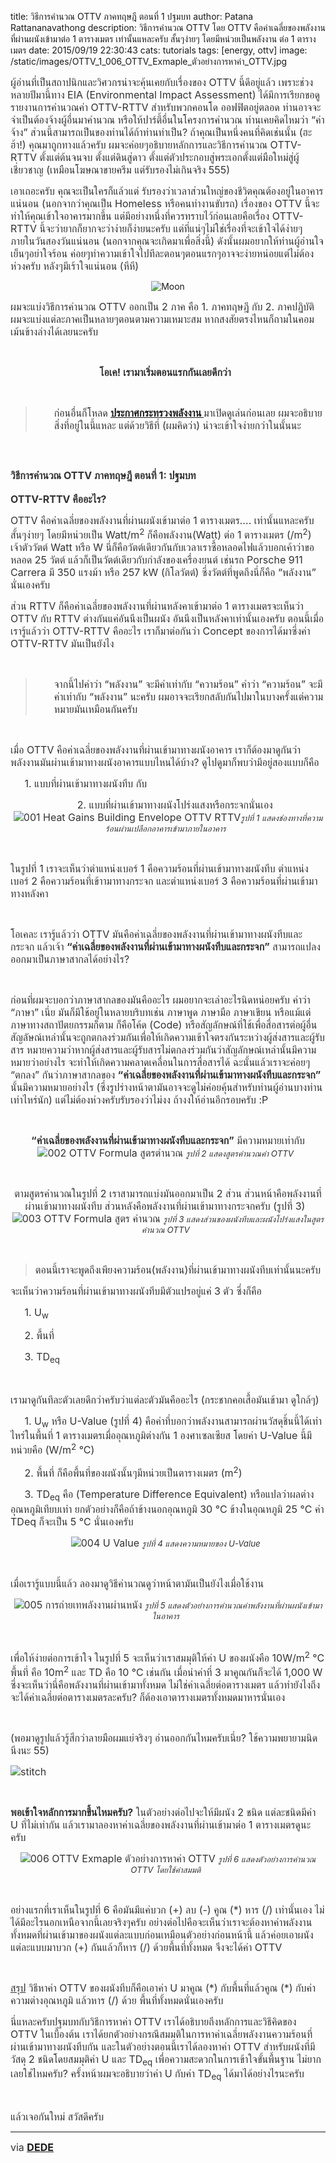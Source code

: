 title: วิธีการคำนวณ OTTV ภาคทฤษฎี ตอนที่ 1 ปฐมบท
author: Patana Rattananavathong
description: วิธีการคำนวณ OTTV โดย OTTV คือค่าเฉลี่ยของพลังงานที่ผ่านผนังเข้ามาต่อ 1 ตารางเมตร เท่านั้นแหละครับ สั้นๆง่ายๆ โดยมีหน่วยเป็นพลังงาน ต่อ 1 ตารางเมตร
date: 2015/09/19 22:30:43
cats: tutorials
tags: [energy, ottv]
image: /static/images/OTTV_1_006_OTTV_Exmaple_ตัวอย่างการหาค่า_OTTV.jpg

<p><span style="color: #333333; font-size: 12pt;">ผู้อ่านที่เป็นสถาปนิกและวิศวกรน่าจะคุ้นเคยกับเรื่องของ OTTV นี้ดีอยู่แล้ว เพราะช่วงหลายปีมานี้ทาง EIA (Environmental Impact Assessment) ได้มีการเรียกขอดูรายงานการคำนวณค่า OTTV-RTTV สำหรับพวกคอนโด ออฟฟิตอยู่ตลอด ท่านอาจจะจำเป็นต้องจ้างผู้อื่นมาคำนวณ หรือให้ปาร์ตี้อื่นในโครงการคำนวณ ท่านเคยคิดไหมว่า “ค่าจ้าง” ส่วนนี้สามารถเป็นของท่านได้ถ้าท่านทำเป็น? ถ้าคุณเป็นหนึ่งคนที่คิดเช่นนั้น (ฮะฮ้า!) คุณมาถูกทางแล้วครับ ผมจะค่อยๆอธิบายหลักการและวิธีการคำนวณ OTTV-RTTV ตั้งแต่ต้นจนจบ ตั้งแต่ดินสู่ดาว ตั้งแต่ตัวประกอบสู่พระเอกตั้งแต่มือใหม่สู่ผู้เชี่ยวชาญ (เหมือนโฆษณาขายครีม แต่รับรองไม่เกินจริง 555)</span></p>

<p><span style="color: #333333; font-size: 12pt;"><!--more--> เอาเถอะครับ คุณจะเป็นใครก็แล้วแต่ รับรองว่าเวลาส่วนใหญ่ของชีวิตคุณต้องอยู่ในอาคารแน่นอน (นอกจากว่าคุณเป็น Homeless หรือคนทำงานขับรถ) เรื่องของ OTTV นี้จะทำให้คุณเข้าใจอาคารมากขึ้น แต่มีอย่างหนึ่งที่ควรทราบไว้ก่อนเลยคือเรื่อง OTTV-RTTV นี้จะว่ายากก็ยากจะว่าง่ายก็ง่ายนะครับ แต่ที่แน่ๆไม่ใช่เรื่องที่จะเข้าใจได้ง่ายๆภายในวันสองวันแน่นอน (นอกจากคุณจะเกิดมาเพื่อสิ่งนี้) ดังนั้นผมอยากให้ท่านผู้อ่านใจเย็นๆอย่าใจร้อน ค่อยๆทำความเข้าใจไปทีละตอนๆตอนแรกๆอาจจะง่ายหน่อยแต่ไม่ต้องห่วงครับ หลังๆมีเร้าใจแน่นอน (หึหึ)</span></p>

<p><span style="color: #333333; font-size: 12pt;"><center><img src="{{ url_for('static', filename = 'images/Moon.jpg') }}" alt="Moon" /></center></span></p>

<p><span style="color: #333333; font-size: 12pt;">ผมจะแบ่งวิธีการคำนวณ OTTV ออกเป็น 2 ภาค คือ 1. ภาคทฤษฎี กับ 2. ภาคปฏิบัติ ผมจะแบ่งแต่ละภาคเป็นหลายๆตอนตามความเหมาะสม หากสงสัยตรงไหนก็ถามในคอมเม้นข้างล่างได้เลยนะครับ  </span></p>

<p>&nbsp;</p>

<p style="text-align: center;"><span style="color: #333333; font-size: 12pt;"><strong>โอเค! เรามาเริ่มตอนแรกกันเลยดีกว่า</strong>  </span></p>

<p>&nbsp;</p>

<blockquote><p style="padding-left: 30px;"><span style="color: #333333; font-size: 12pt;">ก่อนอื่นก็โหลด <span style="text-decoration: underline; color: #0000ff;"><strong><a text-decoration: underline;" href="{{ url_for('static', filename = 'ประกาศกระทรวงพลังงาน.pdf')}}" target="_blank">ประกาศกระทรวงพลังงาน </a></strong></span>มาเปิดดูเล่นก่อนเลย ผมจะอธิบายสิ่งที่อยู่ในนี้แหละ แต่ด้วยวิธีที่ (ผมคิดว่า) น่าจะเข้าใจง่ายกว่าในนั้นนะ</span></p></blockquote>

<p>&nbsp;</p>

<h2><span style="font-size: 12pt; color: #333333;"><strong>วิธีการคำนวณ OTTV ภาคทฤษฎี ตอนที่ 1: ปฐมบท</strong></span></h2>

<p><span style="font-size: 12pt; color: #333333;"><strong>OTTV-RTTV คืออะไร?</strong></span></p>

<p><span style="color: #333333; font-size: 12pt;">OTTV คือค่าเฉลี่ยของพลังงานที่ผ่านผนังเข้ามาต่อ 1 ตารางเมตร…. เท่านั้นแหละครับ สั้นๆง่ายๆ โดยมีหน่วยเป็น Watt/m<sup>2</sup> ก็คือพลังงาน(Watt) ต่อ 1 ตารางเมตร (/m<sup>2</sup>) เจ้าตัววัตต์ Watt หรือ W นี่ก็คือวัตต์เดียวกันกับเวลาเราซื้อหลอดไฟแล้วบอกเค้าว่าขอหลอด 25 วัตต์ แล้วก็เป็นวัตต์เดียวกับกำลังของเครื่องยนต์ เช่นรถ Porsche 911 Carrera มี 350 แรงม้า หรือ 257 kW (กิโลวัตต์) ซึ่งวัตต์ที่พูดถึงนี่ก็คือ “พลังงาน” นั่นเองครับ</span></p>

<p><span style="color: #333333; font-size: 12pt;">ส่วน RTTV ก็คือค่าเฉลี่ยของพลังงานที่ผ่านหลังคาเข้ามาต่อ 1 ตารางเมตรจะเห็นว่า OTTV กับ RTTV ต่างกันแค่อันนึงเป็นผนัง อันนึงเป็นหลังคาเท่านั้นเองครับ ตอนนี้เมื่อเรารู้แล้วว่า OTTV-RTTV คืออะไร เราก็มาต่อกันว่า Concept ของการได้มาซึ่งค่า OTTV-RTTV มันเป็นยังไง  </span></p>

<p>&nbsp;</p>

<blockquote><p style="padding-left: 30px;"><span style="color: #333333; font-size: 12pt;">จากนี้ไปคำว่า “พลังงาน” จะมีค่าเท่ากับ “ความร้อน” คำว่า “ความร้อน” จะมีค่าเท่ากับ “พลังงาน” นะครับ ผมอาจจะเรียกสลับกันไปมาในบางครั้งแต่ความหมายมันเหมือนกันครับ</span></p></blockquote>

<p>&nbsp;</p>

<p><span style="color: #333333; font-size: 12pt;">เมื่อ OTTV คือค่าเฉลี่ยของพลังงานที่ผ่านเข้ามาทางผนังอาคาร เราก็ต้องมาดูกันว่าพลังงานมันผ่านเข้ามาทางผนังอาคารแบบไหนได้บ้าง? ดูไปดูมาก็พบว่ามีอยู่สองแบบก็คือ</span></p>

<p><span style="color: #333333; font-size: 12pt;">     1. แบบที่ผ่านเข้ามาทางผนังทึบ กับ</span></p>

<p style="text-align: center;"><span style="color: #333333; font-size: 12pt;">     2. แบบที่ผ่านเข้ามาทางผนังโปร่งแสงหรือกระจกนั่นเอง <img class="aligncenter" src="{{ url_for('static', filename = 'images/OTTV_1_001_Heat_Gains_Building_Envelope_OTTV_RTTV.jpg')}}" alt="001 Heat Gains Building Envelope OTTV RTTV" /><em><span style="font-size: 10pt;">รูปที่ 1 แสดงช่องทางที่ความร้อนผ่านเปลือกอาคารเข้ามาภายในอาคาร  </span></em></span></p>

<p>&nbsp;</p>

<p><span style="color: #333333; font-size: 12pt;">ในรูปที่ 1 เราจะเห็นว่าตำแหน่งเบอร์ 1 คือความร้อนที่ผ่านเข้ามาทางผนังทึบ ตำแหน่งเบอร์ 2 คือความร้อนที่เข้าามาทางกระจก และตำแหน่งเบอร์ 3 คือความร้อนที่ผ่านเข้ามาทางหลังคา  </span></p>

<p>&nbsp;</p>

<p><span style="color: #333333; font-size: 12pt;">โอเคละ เรารู้แล้วว่า OTTV มันคือค่าเฉลี่ยของพลังงานที่ผ่านเข้ามาทางผนังทึบและกระจก แล้วเจ้า <strong>“ค่าเฉลี่ยของพลังงานที่ผ่านเข้ามาทางผนังทึบและกระจก”</strong> สามารถแปลงออกมาเป็นภาษาสากลได้อย่างไร?  </span></p>

<p>&nbsp;</p>

<p><span style="color: #333333; font-size: 12pt;">ก่อนที่ผมจะบอกว่าภาษาสากลของมันคืออะไร ผมอยากจะเล่าอะไรนิดหน่อยครับ คำว่า “ภาษา” เนี่ย มันก็มีใช้อยู่ในหลายบริบทเช่น ภาษาพูด ภาษามือ ภาษาเขียน หรือแม้แต่ภาษาทางสถาปัตยกรรมก็ตาม ก็คือโค้ด (Code) หรือสัญลักษณ์ที่ใช้เพื่อสื่อสารต่อผู้อื่น สัญลัษณ์เหล่านั้นจะถูกตกลงร่วมกันเพื่อให้เกิดความเข้าใจตรงกันระหว่างผู้ส่งสารและผู้รับสาร หมายความว่าหากผู้ส่งสารและผู้รับสารไม่ตกลงร่วมกันว่าสัญลักษณ์เหล่านั้นมีความหมายว่าอย่างไร จะทำให้เกิดความคลาดเคลื่อนในการสื่อสารได้ ฉะนั้นแล้วเราจะค่อยๆ “ตกลง” กันว่าภาษาสากลของ <strong>“ค่าเฉลี่ยของพลังงานที่ผ่านเข้ามาทางผนังทึบและกระจก”</strong> นั้นมีความหมายอย่างไร (ซึ่งรูปร่างหน้าตามันอาจจะดูไม่ค่อยคุ้นสำหรับท่านผู้อ่านบางท่านเท่าไหร่นัก) แต่ไม่ต้องห่วงครับรับรองว่าไม่งง ถ้างงให้อ่านอีกรอบครับ :P</span></p>

<p>&nbsp;</p>

<p style="text-align: center;"><span style="color: #333333; font-size: 12pt;"><strong>“ค่าเฉลี่ยของพลังงานที่ผ่านเข้ามาทางผนังทึบและกระจก”</strong> มีความหมายเท่ากับ <img class="aligncenter" src="{{ url_for('static', filename = 'images/OTTV_1_002_OTTV_Formula_สูตรตำนวณ.jpg')}}" alt="002 OTTV Formula สูตรตำนวณ" /> <span style="font-size: 10pt;"><em>รูปที่ 2 แสดงสูตรคำนวณค่า OTTV  </em></span></span></p>

<p>&nbsp;</p>

<p style="text-align: center;"><span style="color: #333333; font-size: 12pt;">ตามสูตรคำนวณในรูปที่ 2 เราสามารถแบ่งมันออกมาเป็น 2 ส่วน ส่วนหน้าคือพลังงานที่ผ่านเข้ามาทางผนังทึบ ส่วนหลังคือพลังงานที่ผ่านเข้ามาทางกระจกครับ (รูปที่ 3)   <img class="aligncenter" src="{{ url_for('static', filename = 'images/OTTV_1_003_OTTV_Formula_สูตร_คำนวณ.jpg')}}" alt="003 OTTV Formula สูตร คำนวณ" /> <span style="font-size: 10pt;"><em>รูปที่ 3 แสดงส่วนของผนังทึบและผนังโปร่งแสงในสูตรคำนวณ OTTV  </em></span></span></p>

<p>&nbsp;</p>

<blockquote><span style="color: #333333; font-size: 12pt;">ตอนนี้เราจะพูดถึงเพียงความร้อน(พลังงาน)ที่ผ่านเข้ามาทางผนังทึบเท่านั้นนะครับ</span></blockquote>

<p><span style="color: #333333; font-size: 12pt;">จะเห็นว่าความร้อนที่ผ่านเข้ามาทางผนังทึบมีตัวแปรอยู่แค่ 3 ตัว ซึ่งก็คือ</span></p>

<p><span style="color: #333333; font-size: 12pt;">     1. U<sub>w</sub></span></p>

<p><span style="color: #333333; font-size: 12pt;">     2. พื้นที่</span></p>

<p><span style="color: #333333; font-size: 12pt;">     3. TD<sub>eq</sub>  </span></p>

<p>&nbsp;</p>

<p><span style="color: #333333; font-size: 12pt;">เรามาดูกันทีละตัวเลยดีกว่าครับว่าแต่ละตัวมันคืออะไร (กระชากคอเสื้อมันเข้ามา ดูใกล้ๆ)</span></p>

<p><span style="color: #333333; font-size: 12pt;">     1. U<sub>w</sub> หรือ U-Value (รูปที่ 4) คือค่าที่บอกว่าพลังงานสามารถผ่านวัสดุชิ้นนี้ได้เท่าไหร่ในพื้นที่ 1 ตารางเมตรเมื่ออุณหภูมิต่างกัน 1 องศาเซลเซียส โดยค่า U-Value นี้มีหน่วยคือ (W/m<sup>2</sup> °C)</span></p>

<p><span style="color: #333333; font-size: 12pt;">     2. พื้นที่ ก็คือพื้นที่ของผนังนั้นๆมีหน่วยเป็นตารางเมตร (m<sup>2</sup>)</span></p>

<p><span style="color: #333333; font-size: 12pt;">     3. TD<sub>eq</sub> คือ (Temperature Difference Equivalent) หรือแปลว่าผลต่างอุณหภูมิเทียบเท่า ยกตัวอย่างก็คือถ้าข้างนอกอุณหภูมิ 30 °C ข้างในอุณหภูมิ 25 °C ค่า TDeq ก็จะเป็น 5 °C นั่นเองครับ  </span></p>

<p style="text-align: center;"><span style="color: #333333; font-size: 12pt;"><img class="aligncenter" src="{{ url_for('static', filename = 'images/OTTV_1_004_U_Value.jpg')}}" alt="004 U Value" /> <span style="font-size: 10pt;"><em>รูปที่ 4 แสดงความหมายของ U-Value  </em></span></span></p>

<p>&nbsp;</p>

<p><span style="color: #333333; font-size: 12pt;">เมื่อเรารู้แบบนี้แล้ว ลองมาดูวิธีคำนวณดูว่าหน้าตามันเป็นยังไงเมื่อใช้งาน</span></p>

<p style="text-align: center;"><span style="color: #333333; font-size: 12pt;"><img class="aligncenter" src="{{ url_for('static', filename = 'images/OTTV_1_005_การถ่ายเทพลังงานผ่านหนัง.jpg')}}" alt="005 การถ่ายเทพลังงานผ่านหนัง" /> <span style="font-size: 10pt;"><em>รูปที่ 5 แสดงตัวอย่างการคำนวณค่าพลังงานที่ผ่านผนังเข้ามาในอาคาร  </em></span></span></p>

<p>&nbsp;</p>

<p><span style="color: #333333; font-size: 12pt;">เพื่อให้ง่ายต่อการเข้าใจ ในรูปที่ 5 จะเห็นว่าเราสมมุติให้ค่า U ของผนังคือ 10W/m<sup>2</sup> °C พื้นที่ คือ 10m<sup>2</sup> และ TD คือ 10 °C เช่นกัน เมื่อนำค่าที่ 3 มาคูณกันก็จะได้ 1,000 W ซึ่งจะเห็นว่านี่คือพลังงานที่ผ่านเข้ามาทั้งหมด ไม่ใช่ค่าเฉลี่ยต่อตารางเมตร แล้วทำยังไงถึงจะได้ค่าเฉลี่ยต่อตารางเมตรละครับ? ก็ต้องเอาตารางเมตรทั้งหมดมาหารนั่นเอง  </span></p>

<p>&nbsp;</p>

<p><span style="color: #333333; font-size: 12pt;">(พอมาดูรูปแล้วรู้สึกว่าลายมือผมแย่จริงๆ อ่านออกกันไหมครับเนี่ย? ใช้ความพยายามนิดนึงนะ 55)</span></p>

<p><span style="color: #333333; font-size: 12pt;"><img src="{{ url_for('static', filename = 'images/stitch.jpg')}}" alt="stitch" />  </span></p>

<p>&nbsp;</p>

<p><span style="color: #333333; font-size: 12pt;"><strong>พอเข้าใจหลักการมากขึ้นไหมครับ?</strong> ในตัวอย่างต่อไปจะให้มีผนัง 2 ชนิด แต่ละชนิดมีค่า U ที่ไม่เท่ากัน แล้วเรามาลองหาค่าเฉลี่ยของพลังงานที่ผ่านเข้ามาต่อ 1 ตารางเมตรดูนะครับ</span></p>

<p style="text-align: center;"><span style="color: #333333; font-size: 12pt;"><img class="aligncenter" src="{{ url_for('static', filename = 'images/OTTV_1_006_OTTV_Exmaple_ตัวอย่างการหาค่า_OTTV.jpg') }}" alt="006 OTTV Exmaple ตัวอย่างการหาค่า OTTV" /> <span style="font-size: 10pt;"><em>รูปที่ 6 แสดงตัวอย่างการคำนวณ OTTV โดยใช้ค่าสมมติ  </em></span></span></p>

<p>&nbsp;</p>

<p><span style="color: #333333; font-size: 12pt;">อย่างแรกที่เราเห็นในรูปที่ 6 คือมันมีแค่บวก (+) ลบ (-) คูณ (*) หาร (/) เท่านั้นเอง ไม่ได้มีอะไรนอกเหนือจากนี้เลยจริงๆครับ อย่างต่อไปคือจะเห็นว่าเราจะต้องหาค่าพลังงานทั้งหมดที่ผ่านเข้ามาของผนังแต่ละแบบก่อนเหมือนตัวอย่างก่อนหน้านี้ แล้วค่อยเอาผนังแต่ละแบบมาบวก (+) กันแล้วก็หาร (/) ด้วยพื้นที่ทั้งหมด จึงจะได้ค่า OTTV</span></p>

<p>&nbsp;</p>

<p><span style="color: #333333; font-size: 12pt;"><span style="text-decoration: underline;">สรุป</span> วิธีหาค่า OTTV ของผนังทึบก็คือเอาค่า U มาคูณ (*) กับพื้นที่แล้วคูณ (*) กับค่าความต่างอุณหภูมิ แล้วหาร (/) ด้วย พื้นที่ทั้งหมดนั่นเองครับ</span></p>

<p><span style="color: #333333; font-size: 12pt;">นี่แหละครับปฐมบทกับวิธีการหาค่า OTTV เราได้อธิบายถึงหลักการและวิธีคิดของ OTTV ในเบื้องต้น เราได้ยกตัวอย่างกรณีสมมติในการหาค่าเฉลี่ยพลังงานความร้อนที่ผ่านเข้ามาทางผนังทึบกัน และในตัวอย่างตอนนี้เราได้ลองหาค่า OTTV สำหรับผนังที่มีวัสดุ 2 ชนิดโดยสมมุติค่า U และ TD<sub>eq</sub> เพื่อความสะดวกในการเข้าใจขั้นพื้นฐาน ไม่ยากเลยใช่ไหมครับ? ครั้งหน้าผมจะอธิบายว่าค่า U กับค่า TD<sub>eq</sub> ได้มาได้อย่างไรนะครับ  </span></p>

<p>&nbsp;</p>

<p><span style="color: #333333; font-size: 12pt;">แล้วเจอกันใหม่ สวัสดีครับ</span></p>

<p><hr /><p><span style="color: #333333; font-size: 12pt;">via <span style="text-decoration: underline; color: #0000ff;"><a text-decoration: underline;" href="{{ url_for('static', filename = 'ประกาศกระทรวงพลังงาน.pdf')}}"><strong>DEDE</strong></a></span></span></p></p>